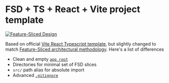 # FSD + TS + React + Vite project template

[![Feature-Sliced Design][shields-fsd-image]](https://feature-sliced.design/)

Based on official [Vite React Typescript template](https://github.com/vitejs/vite/tree/main/packages/create-vite/template-react-ts), but slightly changed to match [Feature-Sliced architectural methodology](https://feature-sliced.design/). Here's a list of differences

- Clean and empty [`app root`](src/API/)
- Directories for minimal set of FSD slices
- `src/` path alias for absolute import
- Advanced [`.gitignore`](./.gitignore)

[shields-fsd-image]: https://img.shields.io/badge/Feature--Sliced-Design-FFFFFF?logoWidth=24&style=flat-square&logo=data:image/svg+xml;base64,PHN2ZyB4bWxucz0iaHR0cDovL3d3dy53My5vcmcvMjAwMC9zdmciIHZpZXdCb3g9IjAgMCAyNCAyNCIgZmlsbD0ibm9uZSI+PHBhdGggZmlsbD0iI2ZmZiIgZD0iTTMuNS41aDE3djJoLTE3di0yWm0wIDNoMTd2MmgtMTd2LTJabTAgM2g4djJoLTh2LTJabTAgM2gxN3YyaC0xN3YtMlptMCAzaDE3djJoLTE3di0yWm0wIDNoOHYyaC04di0yWm0wIDNoOHYyaC04di0yWm0wIDNoOHYyaC04di0yWiIvPjwvc3ZnPg==
